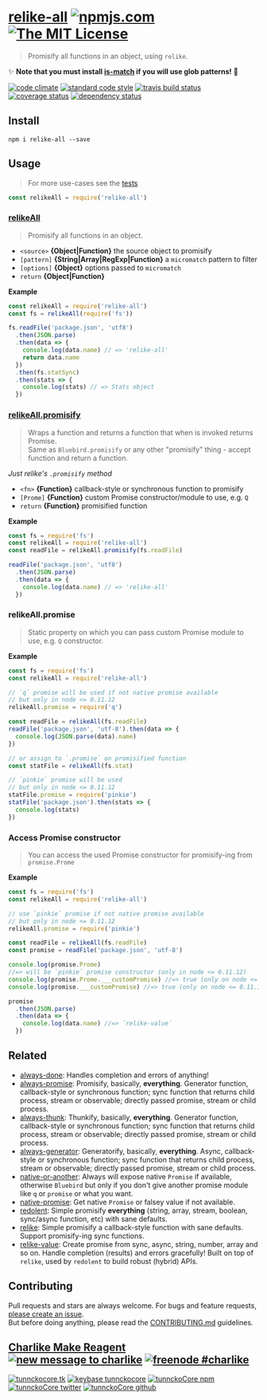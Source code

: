 # [relike-all][author-www-url] [![npmjs.com][npmjs-img]][npmjs-url] [![The MIT License][license-img]][license-url] 

> Promisify all functions in an object, using `relike`.

:sparkles: **Note that you must install [is-match](http://npm.im/is-match) if you will use glob patterns!** :beers:

[![code climate][codeclimate-img]][codeclimate-url] [![standard code style][standard-img]][standard-url] [![travis build status][travis-img]][travis-url] [![coverage status][coveralls-img]][coveralls-url] [![dependency status][david-img]][david-url]


## Install
```
npm i relike-all --save
```


## Usage
> For more use-cases see the [tests](./test.js)

```js
const relikeAll = require('relike-all')
```

### [relikeAll](./index.js#L40)
> Promisify all functions in an object.

- `<source>` **{Object|Function}** the source object to promisify
- `[pattern]` **{String|Array|RegExp|Function}** a `micromatch` pattern to filter
- `[options]` **{Object}** options passed to `micromatch`
- `return` **{Object|Function}**

**Example**

```js
const relikeAll = require('relike-all')
const fs = relikeAll(require('fs'))

fs.readFile('package.json', 'utf8')
  .then(JSON.parse)
  .then(data => {
    console.log(data.name) // => 'relike-all'
    return data.name
  })
  .then(fs.statSync)
  .then(stats => {
    console.log(stats) // => Stats object
  })
```

### [relikeAll.promisify](./index.js#L86)
> Wraps a function and returns a function that when is invoked returns Promise.  
> Same as `Bluebird.promisify` or any other "promisify" thing - accept function and return a function.

_Just relike's `.promisify` method_

- `<fn>` **{Function}** callback-style or synchronous function to promisify
- `[Prome]` **{Function}** custom Promise constructor/module to use, e.g. `Q`
- `return` **{Function}** promisified function

**Example**

```js
const fs = require('fs')
const relikeAll = require('relike-all')
const readFile = relikeAll.promisify(fs.readFile)

readFile('package.json', 'utf8')
  .then(JSON.parse)
  .then(data => {
    console.log(data.name) // => 'relike-all'
  })
```

### relikeAll.promise
> Static property on which you can pass custom Promise module to use, e.g. `Q` constructor.  

**Example**

```js
const fs = require('fs')
const relikeAll = require('relike-all')

// `q` promise will be used if not native promise available
// but only in node <= 0.11.12
relikeAll.promise = require('q')

const readFile = relikeAll(fs.readFile)
readFile('package.json', 'utf-8').then(data => {
  console.log(JSON.parse(data).name)
})

// or assign to `.promise` on promisified function
const statFile = relikeAll(fs.stat)

// `pinkie` promise will be used
// but only in node <= 0.11.12
statFile.promise = require('pinkie')
statFile('package.json').then(stats => {
  console.log(stats)
})
```

### Access Promise constructor
> You can access the used Promise constructor for promisify-ing from `promise.Prome`

**Example**

```js
const fs = require('fs')
const relikeAll = require('relike-all')

// use `pinkie` promise if not native promise available
// but only in node <= 0.11.12
relikeAll.promise = require('pinkie')

const readFile = relikeAll(fs.readFile)
const promise = readFile('package.json', 'utf-8')

console.log(promise.Prome)
//=> will be `pinkie` promise constructor (only in node <= 0.11.12)
console.log(promise.Prome.___customPromise) //=> true (only on node <= 0.11.12)
console.log(promise.___customPromise) //=> true (only on node <= 0.11.12)

promise
  .then(JSON.parse)
  .then(data => {
    console.log(data.name) //=> `relike-value`
  })
```


## Related
- [always-done](https://github.com/hybridables/always-done): Handles completion and errors of anything!
- [always-promise](https://github.com/hybridables/always-promise): Promisify, basically, **everything**. Generator function, callback-style or synchronous function; sync function that returns child process, stream or observable; directly passed promise, stream or child process.
- [always-thunk](https://github.com/hybridables/always-thunk): Thunkify, basically, **everything**. Generator function, callback-style or synchronous function; sync function that returns child process, stream or observable; directly passed promise, stream or child process.
- [always-generator](https://github.com/hybridables/always-generator): Generatorify, basically, **everything**. Async, callback-style or synchronous function; sync function that returns child process, stream or observable; directly passed promise, stream or child process.
- [native-or-another](https://github.com/tunnckoCore/native-or-another): Always will expose native `Promise` if available, otherwise `Bluebird` but only if you don't give another promise module like `q` or `promise` or what you want.
- [native-promise](https://github.com/tunnckoCore/native-promise): Get native `Promise` or falsey value if not available.
- [redolent](https://github.com/hybridables/redolent): Simple promisify **everything** (string, array, stream, boolean, sync/async function, etc) with sane defaults.
- [relike](https://github.com/hybridables/relike): Simple promisify a callback-style function with sane defaults. Support promisify-ing sync functions.
- [relike-value](https://github.com/hybridables/relike-value): Create promise from sync, async, string, number, array and so on. Handle completion (results) and errors gracefully! Built on top of `relike`, used by `redolent` to build robust (hybrid) APIs.


## Contributing
Pull requests and stars are always welcome. For bugs and feature requests, [please create an issue](https://github.com/hybridables/relike-all/issues/new).  
But before doing anything, please read the [CONTRIBUTING.md](./CONTRIBUTING.md) guidelines.


## [Charlike Make Reagent](http://j.mp/1stW47C) [![new message to charlike][new-message-img]][new-message-url] [![freenode #charlike][freenode-img]][freenode-url]

[![tunnckocore.tk][author-www-img]][author-www-url] [![keybase tunnckocore][keybase-img]][keybase-url] [![tunnckoCore npm][author-npm-img]][author-npm-url] [![tunnckoCore twitter][author-twitter-img]][author-twitter-url] [![tunnckoCore github][author-github-img]][author-github-url]


[npmjs-url]: https://www.npmjs.com/package/relike-all
[npmjs-img]: https://img.shields.io/npm/v/relike-all.svg?label=relike-all

[license-url]: https://github.com/hybridables/relike-all/blob/master/LICENSE
[license-img]: https://img.shields.io/badge/license-MIT-blue.svg


[codeclimate-url]: https://codeclimate.com/github/hybridables/relike-all
[codeclimate-img]: https://img.shields.io/codeclimate/github/hybridables/relike-all.svg

[travis-url]: https://travis-ci.org/hybridables/relike-all
[travis-img]: https://img.shields.io/travis/hybridables/relike-all.svg

[coveralls-url]: https://coveralls.io/r/hybridables/relike-all
[coveralls-img]: https://img.shields.io/coveralls/hybridables/relike-all.svg

[david-url]: https://david-dm.org/hybridables/relike-all
[david-img]: https://img.shields.io/david/hybridables/relike-all.svg

[standard-url]: https://github.com/feross/standard
[standard-img]: https://img.shields.io/badge/code%20style-standard-brightgreen.svg


[author-www-url]: http://www.tunnckocore.tk
[author-www-img]: https://img.shields.io/badge/www-tunnckocore.tk-fe7d37.svg

[keybase-url]: https://keybase.io/tunnckocore
[keybase-img]: https://img.shields.io/badge/keybase-tunnckocore-8a7967.svg

[author-npm-url]: https://www.npmjs.com/~tunnckocore
[author-npm-img]: https://img.shields.io/badge/npm-~tunnckocore-cb3837.svg

[author-twitter-url]: https://twitter.com/tunnckoCore
[author-twitter-img]: https://img.shields.io/badge/twitter-@tunnckoCore-55acee.svg

[author-github-url]: https://github.com/tunnckoCore
[author-github-img]: https://img.shields.io/badge/github-@tunnckoCore-4183c4.svg

[freenode-url]: http://webchat.freenode.net/?channels=charlike
[freenode-img]: https://img.shields.io/badge/freenode-%23charlike-5654a4.svg

[new-message-url]: https://github.com/tunnckoCore/ama
[new-message-img]: https://img.shields.io/badge/ask%20me-anything-green.svg